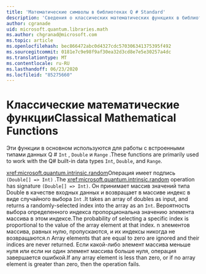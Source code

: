 ```yaml
---
title: 'Математические символы в библиотеках Q # Standard'
description: 'Сведения о классических математических функциях в библиотеках Q # Standard, которые используются со встроенными типами данных.'
author: cgranade
uid: microsoft.quantum.libraries.math
ms.author: chgranad@microsoft.com
ms.topic: article
ms.openlocfilehash: bec866472abc0d4327cdc570306341375395f492
ms.sourcegitcommit: 0181e7c9e98f9af30ea32d3cd8e7e5e30257a4dc
ms.translationtype: MT
ms.contentlocale: ru-RU
ms.lasthandoff: 06/23/2020
ms.locfileid: "85275660"
---
```

# <a name="classical-mathematical-functions"></a><span data-ttu-id="ca991-103">Классические математические функции</span><span class="sxs-lookup"><span data-stu-id="ca991-103">Classical Mathematical Functions</span></span> #

<span data-ttu-id="ca991-104">Эти функции в основном используются для работы с встроенными типами данных Q # `Int` , `Double` и `Range` .</span><span class="sxs-lookup"><span data-stu-id="ca991-104">These functions are primarily used to work with the Q# built-in data types `Int`, `Double`, and `Range`.</span></span>

<span data-ttu-id="ca991-105"><xref:microsoft.quantum.intrinsic.random>Операция имеет подпись `(Double[] => Int)` .</span><span class="sxs-lookup"><span data-stu-id="ca991-105">The <xref:microsoft.quantum.intrinsic.random> operation has signature `(Double[] => Int)`.</span></span>
<span data-ttu-id="ca991-106">Он принимает массив значений типа Double в качестве входных данных и возвращает в массиве индекс в виде случайного выбора `Int` .</span><span class="sxs-lookup"><span data-stu-id="ca991-106">It takes an array of doubles as input, and returns a randomly-selected index into the array as an `Int`.</span></span>
<span data-ttu-id="ca991-107">Вероятность выбора определенного индекса пропорциональна значению элемента массива в этом индексе.</span><span class="sxs-lookup"><span data-stu-id="ca991-107">The probability of selecting a specific index is proportional to the value of the array element at that index.</span></span> <span data-ttu-id="ca991-108">n элементов массива, равных нулю, пропускаются, и их индексы никогда не возвращаются.</span><span class="sxs-lookup"><span data-stu-id="ca991-108">n Array elements that are equal to zero are ignored and their indices are never returned.</span></span>
<span data-ttu-id="ca991-109">Если какой-либо элемент массива меньше нуля или если ни один элемент массива больше нуля, операция завершается ошибкой.</span><span class="sxs-lookup"><span data-stu-id="ca991-109">If any array element is less than zero, or if no array element is greater than zero, then the operation fails.</span></span>
